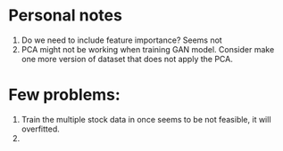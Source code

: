 # Personal notes

1. Do we need to include feature importance? Seems not
2. PCA might not be working when training GAN model. Consider make one more version of dataset that does not apply the PCA.

# Few problems:
1. Train the multiple stock data in once seems to be not feasible, it will overfitted.
2. 